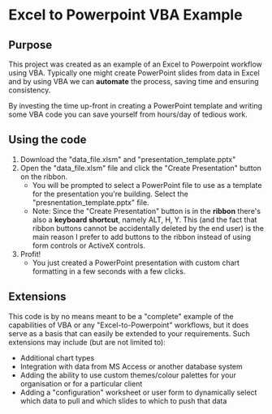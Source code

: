 # Excel to Powerpoint VBA Example

## Purpose
This project was created as an example of an Excel to Powerpoint workflow using VBA. Typically one might create PowerPoint slides from data in Excel and by using VBA we can **automate** the process, saving time and ensuring consistency.

By investing the time up-front in creating a PowerPoint template and writing some VBA code you can save yourself from hours/day of tedious work.

## Using the code
1. Download the "data_file.xlsm" and "presentation_template.pptx"
2. Open the "data_file.xlsm" file and click the "Create Presentation" button on the ribbon.
    * You will be prompted to select a PowerPoint file to use as a template for the presentation you're building. Select the "presnentation_template.pptx" file.
    * Note: Since the "Create Presentation" button is in the **ribbon** there's also a **keyboard shortcut**, namely ALT, H, Y. This (and the fact that ribbon buttons cannot be accidentally deleted by the end user) is the main reason I prefer to add buttons to the ribbon instead of using form controls or ActiveX controls.
3. Profit!
    * You just created a PowerPoint presentation with custom chart formatting in a few seconds with a few clicks.

## Extensions
This code is by no means meant to be a "complete" example of the capabilities of VBA or any "Excel-to-Powerpoint" workflows, but it does serve as a basis that can easily be extended to your requirements. Such extensions may include (but are not limited to):

* Additional chart types
* Integration with data from MS Access or another database system
* Adding the ability to use custom themes/colour palettes for your organisation or for a particular client
* Adding a "configuration" worksheet or user form to dynamically select which data to pull and which slides to which to push that data